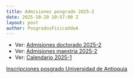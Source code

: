 ```yaml
---
title: Admisiones posgrado 2025-2
date: 2025-10-20 10:57:00 Z
layout: post
author: PosgradosFisicaUdeA
---
```


* Ver: [Admisiones doctorado 2025-2](https://drive.google.com/file/d/13DwGJTK5uIgVi4yrjJV6SXLIUOE5_r66/view?usp=sharing)
* Ver: [Admisiones maestria 2025-2](https://drive.google.com/file/d/1kqytnkcZUxzNgpbQG9tlgbA89bZHYAOY/view?usp=sharing)
* Ver: [Calendario 2025-1](https://drive.google.com/file/d/1ykawgCZG-HzELDh_U7_esgN4Bh3r6-Ft/view?usp=sharing)


<!-- more -->
[Inscripciones posgrado Universidad de Antioquia](http://bit.ly/posgrado2018-2)
